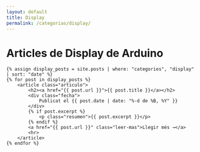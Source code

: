 ```yaml
---
layout: default
title: Display
permalink: /categorias/display/
---
```


<div class="blog-container">
    <h1>Articles de Display de Arduino</h1>

    {% assign display_posts = site.posts | where: "categories", "display" | sort: "date" %}
    {% for post in display_posts %}
        <article class="articulo">
            <h2><a href="{{ post.url }}">{{ post.title }}</a></h2>
            <div class="fecha">
                Publicat el {{ post.date | date: "%-d de %B, %Y" }}
            </div>
            {% if post.excerpt %}
                <p class="resumen">{{ post.excerpt }}</p>
            {% endif %}
            <a href="{{ post.url }}" class="leer-mas">Llegir més →</a>
            <hr>
        </article>
    {% endfor %}
</div> 